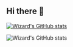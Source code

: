## Hi there 👋

[![Wizard's GitHub stats](https://github-readme-stats.vercel.app/api?username=Echoslayer)](https://github.com/Echoslayer/github-readme-stats)

![Wizard's GitHub stats](https://github-readme-stats.vercel.app/api?username=Echoslayer&count_private=true)

<!--
**Echoslayer/Echoslayer** is a ✨ _special_ ✨ repository because its `README.md` (this file) appears on your GitHub profile.

Here are some ideas to get you started:

- 🔭 I’m currently working on ...
- 🌱 I’m currently learning ...
- 👯 I’m looking to collaborate on ...
- 🤔 I’m looking for help with ...
- 💬 Ask me about ...
- 📫 How to reach me: ...
- 😄 Pronouns: ...
- ⚡ Fun fact: ...
-->
